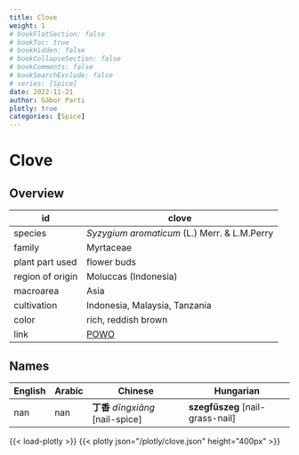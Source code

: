 ```yaml
---
title: Clove
weight: 1
# bookFlatSection: false
# bookToc: true
# bookHidden: false
# bookCollapseSection: false
# bookComments: false
# bookSearchExclude: false
# series: [Spice]
date: 2022-11-21
author: Gábor Parti
plotly: true
categories: [Spice]
---
```


# Clove

## Overview

|       id       |                       clove                       |
|----------------|---------------------------------------------------|
|     species    |   *Syzygium aromaticum* (L.) Merr. \& L.M.Perry   |
|     family     |                     Myrtaceae                     |
| plant part used|                    flower buds                    |
|region of origin|                Moluccas (Indonesia)               |
|    macroarea   |                        Asia                       |
|   cultivation  |           Indonesia, Malaysia, Tanzania           |
|      color     |                rich, reddish brown                |
|      link      |[POWO](https://powo.science.kew.org/taxon/601421-1)|

 ## Names
|English|Arabic|            Chinese            |            Hungarian           |
|-------|------|-------------------------------|--------------------------------|
|  nan  |  nan |**丁香** *dīngxiāng* [nail-spice]|**szegfűszeg** [nail-grass-nail]|

{{< load-plotly >}}
{{< plotly json="/plotly/clove.json" height="400px" >}}